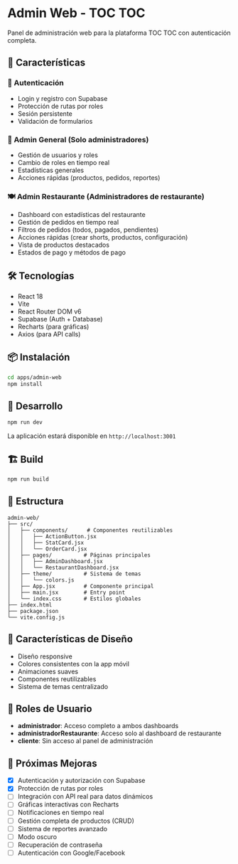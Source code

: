 # Admin Web - TOC TOC

Panel de administración web para la plataforma TOC TOC con autenticación completa.

## 🚀 Características

### 🔐 Autenticación
- Login y registro con Supabase
- Protección de rutas por roles
- Sesión persistente
- Validación de formularios

### 👥 Admin General (Solo administradores)
- Gestión de usuarios y roles
- Cambio de roles en tiempo real
- Estadísticas generales
- Acciones rápidas (productos, pedidos, reportes)

### 🍽️ Admin Restaurante (Administradores de restaurante)
- Dashboard con estadísticas del restaurante
- Gestión de pedidos en tiempo real
- Filtros de pedidos (todos, pagados, pendientes)
- Acciones rápidas (crear shorts, productos, configuración)
- Vista de productos destacados
- Estados de pago y métodos de pago

## 🛠️ Tecnologías

- React 18
- Vite
- React Router DOM v6
- Supabase (Auth + Database)
- Recharts (para gráficas)
- Axios (para API calls)

## 📦 Instalación

```bash
cd apps/admin-web
npm install
```

## 🏃 Desarrollo

```bash
npm run dev
```

La aplicación estará disponible en `http://localhost:3001`

## 🏗️ Build

```bash
npm run build
```

## 📁 Estructura

```
admin-web/
├── src/
│   ├── components/      # Componentes reutilizables
│   │   ├── ActionButton.jsx
│   │   ├── StatCard.jsx
│   │   └── OrderCard.jsx
│   ├── pages/          # Páginas principales
│   │   ├── AdminDashboard.jsx
│   │   └── RestaurantDashboard.jsx
│   ├── theme/          # Sistema de temas
│   │   └── colors.js
│   ├── App.jsx         # Componente principal
│   ├── main.jsx        # Entry point
│   └── index.css       # Estilos globales
├── index.html
├── package.json
└── vite.config.js
```

## 🎨 Características de Diseño

- Diseño responsive
- Colores consistentes con la app móvil
- Animaciones suaves
- Componentes reutilizables
- Sistema de temas centralizado

## 🔑 Roles de Usuario

- **administrador**: Acceso completo a ambos dashboards
- **administradorRestaurante**: Acceso solo al dashboard de restaurante
- **cliente**: Sin acceso al panel de administración

## 🔄 Próximas Mejoras

- [x] Autenticación y autorización con Supabase
- [x] Protección de rutas por roles
- [ ] Integración con API real para datos dinámicos
- [ ] Gráficas interactivas con Recharts
- [ ] Notificaciones en tiempo real
- [ ] Gestión completa de productos (CRUD)
- [ ] Sistema de reportes avanzado
- [ ] Modo oscuro
- [ ] Recuperación de contraseña
- [ ] Autenticación con Google/Facebook

